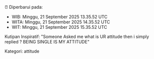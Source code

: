 ⏰ Diperbarui pada:
- WIB: Minggu, 21 September 2025 13.35.52 UTC
- WITA: Minggu, 21 September 2025 14.35.52 UTC
- WIT: Minggu, 21 September 2025 15.35.52 UTC

Kutipan Inspiratif:
"Someone Asked me what is UR attitude then i simply replied ? BEING SINGLE IS MY ATTITUDE"


Kategori: attitude

